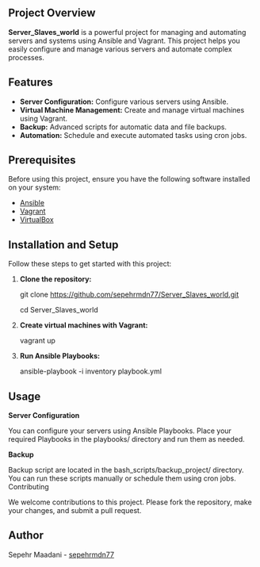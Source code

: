 ## Project Overview
**Server_Slaves_world** is a powerful project for managing and automating servers and systems using Ansible and Vagrant. This project helps you easily configure and manage various servers and automate complex processes.

## Features
- **Server Configuration:** Configure various servers using Ansible.
- **Virtual Machine Management:** Create and manage virtual machines using Vagrant.
- **Backup:** Advanced scripts for automatic data and file backups.
- **Automation:** Schedule and execute automated tasks using cron jobs.

## Prerequisites
Before using this project, ensure you have the following software installed on your system:
- [Ansible](https://docs.ansible.com/ansible/latest/installation_guide/intro_installation.html)
- [Vagrant](https://www.vagrantup.com/docs/installation)
- [VirtualBox](https://www.virtualbox.org/wiki/Downloads)

## Installation and Setup
Follow these steps to get started with this project:

1. **Clone the repository:**

    git clone https://github.com/sepehrmdn77/Server_Slaves_world.git

    cd Server_Slaves_world

2. **Create virtual machines with Vagrant:**

    vagrant up

3. **Run Ansible Playbooks:**

    ansible-playbook -i inventory playbook.yml

## Usage
 **Server Configuration**

You can configure your servers using Ansible Playbooks. Place your required Playbooks in the playbooks/ directory and run them as needed.

 **Backup**

Backup script are located in the bash_scripts/backup_project/ directory. You can run these scripts manually or schedule them using cron jobs.
Contributing

We welcome contributions to this project. Please fork the repository, make your changes, and submit a pull request.

## Author

 Sepehr Maadani - [sepehrmdn77](https://github.com/sepehrmdn77)
